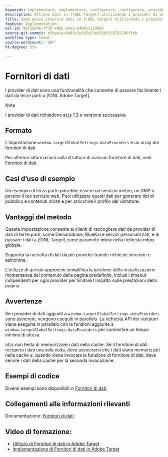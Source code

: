 ```yaml
---
keywords: implementare, implementare, configurare, configurare, provider di dati
description: Ottieni dati in [!DNL Target] utilizzando i provider di dati.
title: Come posso inserire dati in [!DNL Target] utilizzando i provider di dati?
feature: Implementation
exl-id: 9971bd96-f736-4965-afe2-b4901c12d006
source-git-commit: e5bae1ac9485c3e1d7c55e6386f332755196ffab
workflow-type: tm+mt
source-wordcount: '287'
ht-degree: 55%

---
```


# Fornitori di dati

I provider di dati sono una funzionalità che consente di passare facilmente i dati da terze parti a [!DNL Adobe Target].

>[!NOTE]
>
>I provider di dati richiedono at.js 1.3 o versione successiva.

## Formato

L&#39;impostazione `window.targetGlobalSettings.dataProviders` è un array dei fornitori di dati.

Per ulteriori informazioni sulla struttura di ciascun fornitore di dati, vedi [Fornitori di dati](../../implement/client-side/atjs/atjs-functions/targetglobalsettings.md#data-providers).

## Casi d’uso di esempio

Un esempio di terza parte potrebbe essere un servizio meteo, un DMP o persino il tuo servizio web. Puoi utilizzare questi dati per generare tipi di pubblico e contenuti mirati e per arricchire il profilo del visitatore.

## Vantaggi del metodo

Questa impostazione consente ai clienti di raccogliere dati da provider di dati di terze parti, come Demandbase, BlueKai e servizi personalizzati, e di passare i dati a [!DNL Target] come parametri mbox nella richiesta mbox globale.

Supporta la raccolta di dati da più provider tramite richieste sincrone e asincrone.

L&#39;utilizzo di questo approccio semplifica la gestione della visualizzazione momentanea del contenuto della pagina predefinito, inclusi i timeout indipendenti per ogni provider per limitare l&#39;impatto sulle prestazioni della pagina.

## Avvertenze

Se i provider di dati aggiunti a `window.targetGlobalSettings.dataProviders` sono asincroni, vengono eseguiti in parallelo. La richiesta API dei visitatori viene eseguita in parallelo con le funzioni aggiunte a `window.targetGlobalSettings.dataProviders` per consentire un tempo minimo di attesa.

at.js non tenta di memorizzare i dati nella cache. Se il fornitore di dati recupera i dati una sola volta, deve assicurarsi che i dati siano memorizzati nella cache e, quando viene invocata la funzione di fornitore di dati, deve servire i dati della cache per la seconda invocazione.

## Esempi di codice

Diversi esempi sono disponibili in [Fornitori di dati](../../implement/client-side/atjs/atjs-functions/targetglobalsettings.md#data-providers).

## Collegamenti alle informazioni rilevanti

Documentazione: [Fornitori di dati](../../implement/client-side/atjs/atjs-functions/targetglobalsettings.md#data-providers)

## Video di formazione:

* [Utilizzo di Fornitori di dati in Adobe Target](https://experienceleague.adobe.com/docs/target-learn/tutorials/integrations/use-data-providers-to-integrate-third-party-data.html)
* [Implementazione di Fornitori di dati in Adobe Target](https://experienceleague.adobe.com/docs/target-learn/tutorials/integrations/implement-data-providers-to-integrate-third-party-data.html)
